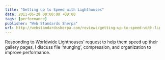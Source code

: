 ```yaml
---
title: "Getting up to Speed with Lighthouses"
date: 2011-06-28 00:00:00 +00:00
tags: [performance]
publisher: "Web Standards Sherpa"
url: http://webstandardssherpa.com/reviews/getting-up-to-speed-with-lighthouses
---
```


Responding to Worldwide Lighthouses’ request to help them speed up their gallery pages, I discuss file ‘munging’, compression, and organization to improve performance.
